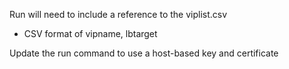 Run will need to include a reference to the viplist.csv
 - CSV format of vipname, lbtarget

Update the run command to use a host-based key and certificate

